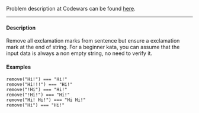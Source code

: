 Problem description at Codewars can be found
[here](https://www.codewars.com/kata/57faf12b21c84b5ba30001b0/train/python).

-------------

#### Description
Remove all exclamation marks from sentence but ensure a exclamation mark at the end of string. For a
beginner kata, you can assume that the input data is always a non empty string, no need to verify
it.

#### Examples
```
remove("Hi!") === "Hi!"
remove("Hi!!!") === "Hi!"
remove("!Hi") === "Hi!"
remove("!Hi!") === "Hi!"
remove("Hi! Hi!") === "Hi Hi!"
remove("Hi") === "Hi!"
```
